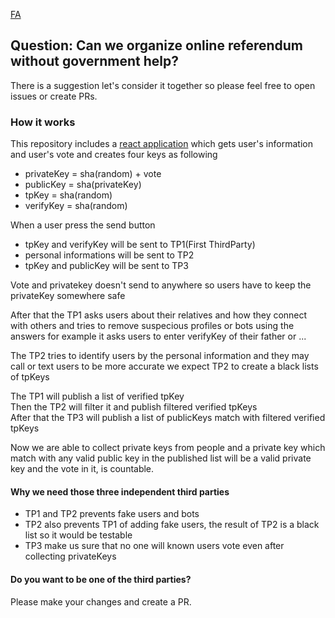 [FA](/blob/main/Readme.fa.md)

## Question: Can we organize online referendum without government help?

There is a suggestion let's consider it together so please feel free to open issues or create PRs.

### How it works

This repository includes a [react application](https://wercyrus.github.io/gior/) which gets user's information and user's vote and creates four keys as following

- privateKey = sha(random) + vote
- publicKey = sha(privateKey)
- tpKey = sha(random)
- verifyKey = sha(random)

When a user press the send button

- tpKey and verifyKey will be sent to TP1(First ThirdParty)
- personal informations will be sent to TP2
- tpKey and publicKey will be sent to TP3

Vote and privatekey doesn't send to anywhere so users have to keep the privateKey somewhere safe

After that the TP1 asks users about their relatives and how they connect with others and tries to remove suspecious profiles or bots using the answers
for example it asks users to enter verifyKey of their father or ...

The TP2 tries to identify users by the personal information and they may call or text users to be more accurate
we expect TP2 to create a black lists of tpKeys

The TP1 will publish a list of verified tpKey\
Then the TP2 will filter it and publish filtered verified tpKeys\
After that the TP3 will publish a list of publicKeys match with filtered verified tpKeys

Now we are able to collect private keys from people and a private key which match with any valid public key in the published list will be a valid private key and the vote in it, is countable.

#### Why we need those three independent third parties

- TP1 and TP2 prevents fake users and bots
- TP2 also prevents TP1 of adding fake users, the result of TP2 is a black list so it would be testable
- TP3 make us sure that no one will known users vote even after collecting privateKeys

#### Do you want to be one of the third parties?

Please make your changes and create a PR.
